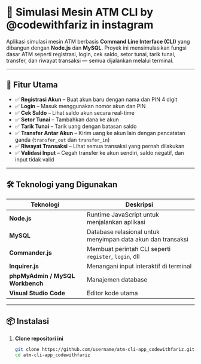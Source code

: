 # 🏧 Simulasi Mesin ATM CLI by @codewithfariz in instagram

Aplikasi simulasi mesin ATM berbasis **Command Line Interface (CLI)** yang dibangun dengan **Node.js** dan **MySQL**. Proyek ini mensimulasikan fungsi dasar ATM seperti registrasi, login, cek saldo, setor tunai, tarik tunai, transfer, dan riwayat transaksi — semua dijalankan melalui terminal.

---

## 📌 Fitur Utama

- ✅ **Registrasi Akun** – Buat akun baru dengan nama dan PIN 4 digit
- ✅ **Login** – Masuk menggunakan nomor akun dan PIN
- ✅ **Cek Saldo** – Lihat saldo akun secara real-time
- ✅ **Setor Tunai** – Tambahkan dana ke akun
- ✅ **Tarik Tunai** – Tarik uang dengan batasan saldo
- ✅ **Transfer Antar Akun** – Kirim uang ke akun lain dengan pencatatan ganda (`transfer_out` dan `transfer_in`)
- ✅ **Riwayat Transaksi** – Lihat semua transaksi yang pernah dilakukan
- ✅ **Validasi Input** – Cegah transfer ke akun sendiri, saldo negatif, dan input tidak valid

---

## 🛠️ Teknologi yang Digunakan

| Teknologi | Deskripsi |
|----------|-----------|
| **Node.js** | Runtime JavaScript untuk menjalankan aplikasi |
| **MySQL** | Database relasional untuk menyimpan data akun dan transaksi |
| **Commander.js** | Membuat perintah CLI seperti `register`, `login`, dll |
| **Inquirer.js** | Menangani input interaktif di terminal |
| **phpMyAdmin / MySQL Workbench** | Manajemen database |
| **Visual Studio Code** | Editor kode utama |

---

## 📦 Instalasi

1. **Clone repositori ini**
   ```bash
   git clone https://github.com/username/atm-cli-app_codewithfariz.git 
   cd atm-cli-app_codewithfariz
